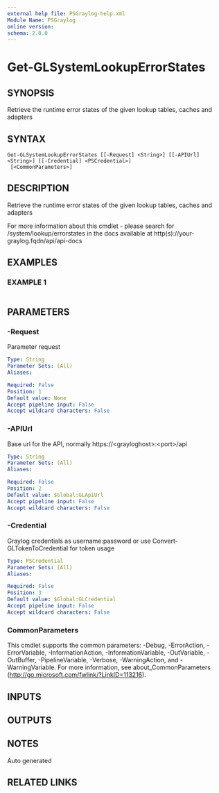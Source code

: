 ```yaml
---
external help file: PSGraylog-help.xml
Module Name: PSGraylog
online version:
schema: 2.0.0
---
```


# Get-GLSystemLookupErrorStates

## SYNOPSIS
Retrieve the runtime error states of the given lookup tables, caches and adapters

## SYNTAX

```
Get-GLSystemLookupErrorStates [[-Request] <String>] [[-APIUrl] <String>] [[-Credential] <PSCredential>]
 [<CommonParameters>]
```

## DESCRIPTION
Retrieve the runtime error states of the given lookup tables, caches and adapters


For more information about this cmdlet - please search for /system/lookup/errorstates in the docs available at http(s)://your-graylog.fqdn/api/api-docs

## EXAMPLES

### EXAMPLE 1
```

```

## PARAMETERS

### -Request
Parameter request

```yaml
Type: String
Parameter Sets: (All)
Aliases:

Required: False
Position: 1
Default value: None
Accept pipeline input: False
Accept wildcard characters: False
```

### -APIUrl
Base url for the API, normally https://\<grayloghost\>:\<port\>/api

```yaml
Type: String
Parameter Sets: (All)
Aliases:

Required: False
Position: 2
Default value: $Global:GLApiUrl
Accept pipeline input: False
Accept wildcard characters: False
```

### -Credential
Graylog credentials as username:password or use Convert-GLTokenToCredential for token usage

```yaml
Type: PSCredential
Parameter Sets: (All)
Aliases:

Required: False
Position: 3
Default value: $Global:GLCredential
Accept pipeline input: False
Accept wildcard characters: False
```

### CommonParameters
This cmdlet supports the common parameters: -Debug, -ErrorAction, -ErrorVariable, -InformationAction, -InformationVariable, -OutVariable, -OutBuffer, -PipelineVariable, -Verbose, -WarningAction, and -WarningVariable. For more information, see about_CommonParameters (http://go.microsoft.com/fwlink/?LinkID=113216).

## INPUTS

## OUTPUTS

## NOTES
Auto generated

## RELATED LINKS
